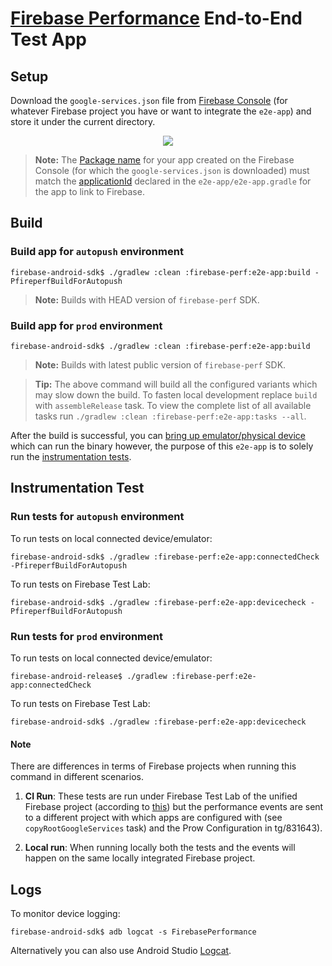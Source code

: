 # [Firebase Performance](https://firebase.google.com/docs/perf-mon/get-started-android) End-to-End Test App

## Setup

Download the `google-services.json` file from [Firebase Console](https://console.firebase.google.com/) 
(for whatever Firebase project you have or want to integrate the `e2e-app`) and store it under the 
current directory.

<p align="center">
  <img src="https://i.stack.imgur.com/BFmz5.png">
</p>

> **Note:** The [Package name](https://firebase.google.com/docs/android/setup#register-app) for your 
app created on the Firebase Console (for which the `google-services.json` is downloaded) must match 
the [applicationId](https://developer.android.com/studio/build/application-id.html) declared in the 
`e2e-app/e2e-app.gradle` for the app to link to Firebase.

## Build

### Build app for `autopush` environment

```
firebase-android-sdk$ ./gradlew :clean :firebase-perf:e2e-app:build -PfireperfBuildForAutopush
```

> **Note:** Builds with HEAD version of `firebase-perf` SDK.

### Build app for `prod` environment

```
firebase-android-sdk$ ./gradlew :clean :firebase-perf:e2e-app:build
```

> **Note:** Builds with latest public version of `firebase-perf` SDK.

> **Tip:** The above command will build all the configured variants which may slow down the build.
To fasten local development replace `build` with `assembleRelease` task. To view the complete list 
of all available tasks run `./gradlew :clean :firebase-perf:e2e-app:tasks --all`.

After the build is successful, you can [bring up emulator/physical device](https://developer.android.com/studio/run/emulator) 
which can run the binary however, the purpose of this `e2e-app` is to solely run the [instrumentation tests](https://developer.android.com/training/testing/unit-testing/instrumented-unit-tests).

## Instrumentation Test

### Run tests for `autopush` environment

To run tests on local connected device/emulator:

```
firebase-android-sdk$ ./gradlew :firebase-perf:e2e-app:connectedCheck -PfireperfBuildForAutopush
```

To run tests on Firebase Test Lab:

```
firebase-android-sdk$ ./gradlew :firebase-perf:e2e-app:devicecheck -PfireperfBuildForAutopush
```

### Run tests for `prod` environment

To run tests on local connected device/emulator:

```
firebase-android-release$ ./gradlew :firebase-perf:e2e-app:connectedCheck
```

To run tests on Firebase Test Lab:

```
firebase-android-sdk$ ./gradlew :firebase-perf:e2e-app:devicecheck
```

#### Note

There are differences in terms of Firebase projects when running this command in different scenarios.

1. **CI Run**: These tests are run under Firebase Test Lab of the unified Firebase project 
(according to [this](https://github.com/firebase/firebase-android-sdk/blob/main/buildSrc/src/main/java/com/google/firebase/gradle/plugins/ci/device/FirebaseTestServer.java)) 
but the performance events are sent to a different project with which apps are configured with 
(see `copyRootGoogleServices` task) 
and the Prow Configuration in tg/831643). 

1. **Local run**: When running locally both the tests and the events will happen on the same locally 
integrated Firebase project.

## Logs

To monitor device logging: 

```
firebase-android-sdk$ adb logcat -s FirebasePerformance
```

Alternatively you can also use Android Studio [Logcat](https://developer.android.com/studio/debug/am-logcat).
